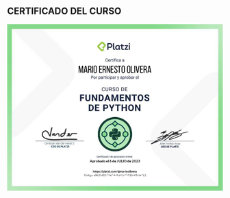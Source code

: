## CERTIFICADO DEL CURSO

![N|Solid](https://github.com/MarioOlivera/Curso-de-Fundamentos-de-Python/blob/main/certificado.jpg?raw=true)
